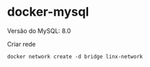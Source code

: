 # docker-mysql


Versão do MySQL: 8.0


Criar rede

    docker network create -d bridge linx-network
